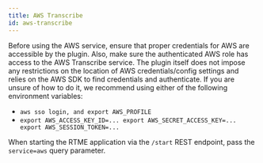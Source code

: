 ```yaml
---
title: AWS Transcribe
id: aws-transcribe
---
```


Before using the AWS service, ensure that proper credentials for AWS are accessible by the plugin. Also, make sure the authenticated AWS role has access to the AWS Transcribe service. The plugin itself does not impose any restrictions on the location of AWS credentials/config settings and relies on the AWS SDK to find credentials and authenticate. If you are unsure of how to do it, we recommend using either of the following environment variables:

- `aws sso login, and export AWS_PROFILE`
- `export AWS_ACCESS_KEY_ID=... export AWS_SECRET_ACCESS_KEY=... export AWS_SESSION_TOKEN=...`

When starting the RTME application via the `/start` REST endpoint, pass the `service=aws` query parameter.